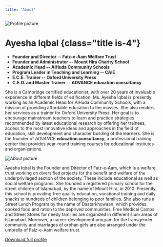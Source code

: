 ```yaml
---
title: "About"
---
```

![Profile picture](/img/image.png)
# Ayesha Iqbal {class="title is-4"}

+ **Founder and Director -- Faiz-e-Aam Welfare Trust**
+ **Founder and Administrator -- Mount Hira Charity School**
+ **Academic Head -- AlHuda Community Schools**
+ **Program Leader in Teaching and Learning -- CAIE**
+ **E.C.E. Trainer -- Oxford University Press**
+ **C.E.O. and Master Trainer -- ADVANCE education consultancy**

She is a Cambridge certified educationist, with over 20 years of invaluable experience in different fields of edification. Ms. Ayesha Iqbal is presently working as an Academic Head for AlHuda Community Schools, with a mission of providing affordable education to the masses. She also renders her services as a trainer for Oxford University Press. Her goal is to encourage mainstream teachers to learn and practice strategies recommended by latest educational research by offering her trainees, access to the most innovative ideas and approaches in the field of education, skill development and character building of the learners. She is the founder of *ADVANCE* **education consultancy**, a professional training center that provides year-round training courses for educational institutes and organizations.

![About picture](/img/image(7).png)

Ayesha Iqbal is the Founder and Director of Faiz-e-Aam, which is a welfare trust working on diversified projects for the benefit and welfare of the underprivileged section of the society. These include educational as well as social welfare programs. She founded a registered primary school for the street children of Islamabad, by the name of Mount Hira, in 2010.  Presently, this school is providing free quality education, vocational training and daily snacks to hundreds of children belonging to poor families. She also runs a Street Lunch Program by the name of Dastarkhuwaan, which provides cooked food and ration to the deprived communities. Free Medical Camps and Street Stores for needy families are organized in different slum areas of Islamabad. Moreover, a career-development program for the transgender community and marriages of orphan girls are also arranged under the umbrella of Faiz-e-Aam welfare trust.

[Download full profile](/ADVANCE-Master-Trainer-Profile.doc)
